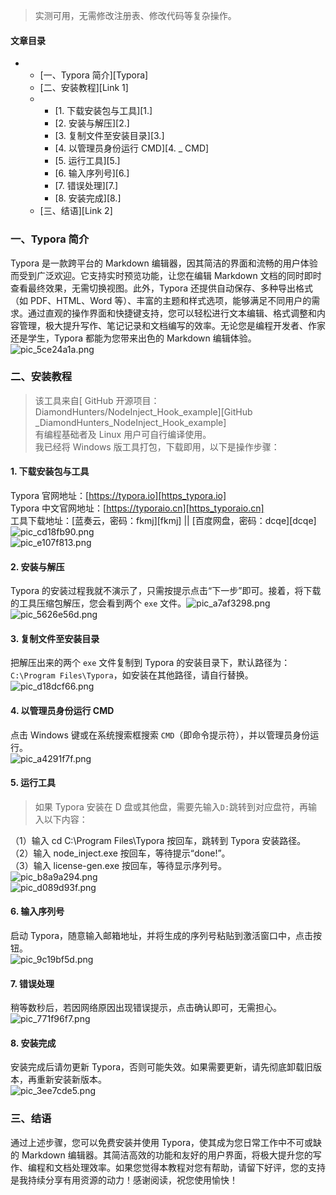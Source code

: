 > 实测可用，无需修改注册表、修改代码等复杂操作。

#### 文章目录 

 *   *  [一、Typora 简介][Typora]
     *  [二、安装教程][Link 1]
     *   *  [1. 下载安装包与工具][1.]
         *  [2. 安装与解压][2.]
         *  [3. 复制文件至安装目录][3.]
         *  [4. 以管理员身份运行 CMD][4. _ CMD]
         *  [5. 运行工具][5.]
         *  [6. 输入序列号][6.]
         *  [7. 错误处理][7.]
         *  [8. 安装完成][8.]
     *  [三、结语][Link 2]

### 一、Typora 简介 

Typora 是一款跨平台的 Markdown 编辑器，因其简洁的界面和流畅的用户体验而受到广泛欢迎。它支持实时预览功能，让您在编辑 Markdown 文档的同时即时查看最终效果，无需切换视图。此外，Typora 还提供自动保存、多种导出格式（如 PDF、HTML、Word 等）、丰富的主题和样式选项，能够满足不同用户的需求。通过直观的操作界面和快捷键支持，您可以轻松进行文本编辑、格式调整和内容管理，极大提升写作、笔记记录和文档编写的效率。无论您是编程开发者、作家还是学生，Typora 都能为您带来出色的 Markdown 编辑体验。  
![pic_5ce24a1a.png](https://api.smain.cn/pics/pic_5ce24a1a.png)

### 二、安装教程 

> 该工具来自[ GitHub 开源项目：DiamondHunters/NodeInject\_Hook\_example][GitHub _DiamondHunters_NodeInject_Hook_example]  
> 有编程基础者及 Linux 用户可自行编译使用。  
> 我已经将 Windows 版工具打包，下载即用，以下是操作步骤：

#### 1. 下载安装包与工具 

Typora 官网地址：[https://typora.io][https_typora.io]  
Typora 中文官网地址：[https://typoraio.cn][https_typoraio.cn]  
工具下载地址：[蓝奏云，密码：fkmj][fkmj] || [百度网盘，密码：dcqe][dcqe]  
![pic_cd18fb90.png](https://api.smain.cn/pics/pic_cd18fb90.png)  
![pic_e107f813.png](https://api.smain.cn/pics/pic_e107f813.png)

#### 2. 安装与解压 

Typora 的安装过程我就不演示了，只需按提示点击“下一步”即可。接着，将下载的工具压缩包解压，您会看到两个 `exe` 文件。![pic_a7af3298.png](https://api.smain.cn/pics/pic_a7af3298.png)  
![pic_5626e56d.png](https://api.smain.cn/pics/pic_5626e56d.png)

#### 3. 复制文件至安装目录 

把解压出来的两个 `exe` 文件复制到 Typora 的安装目录下，默认路径为：`C:\Program Files\Typora`，如安装在其他路径，请自行替换。  
![pic_d18dcf66.png](https://api.smain.cn/pics/pic_d18dcf66.png)

#### 4. 以管理员身份运行 CMD 

点击 Windows 键或在系统搜索框搜索 `CMD`（即命令提示符），并以管理员身份运行。  
![pic_a4291f7f.png](https://api.smain.cn/pics/pic_a4291f7f.png)

#### 5. 运行工具 

> 如果 Typora 安装在 D 盘或其他盘，需要先输入`D:`跳转到对应盘符，再输入以下内容：

（1）输入 cd C:\\Program Files\\Typora 按回车，跳转到 Typora 安装路径。  
（2）输入 node\_inject.exe 按回车，等待提示“done!”。  
（3）输入 license-gen.exe 按回车，等待显示序列号。  
![pic_b8a9a294.png](https://api.smain.cn/pics/pic_b8a9a294.png)  
![pic_d089d93f.png](https://api.smain.cn/pics/pic_d089d93f.png)

#### 6. 输入序列号 

启动 Typora，随意输入邮箱地址，并将生成的序列号粘贴到激活窗口中，点击按钮。  
![pic_9c19bf5d.png](https://api.smain.cn/pics/pic_9c19bf5d.png)

#### 7. 错误处理 

稍等数秒后，若因网络原因出现错误提示，点击确认即可，无需担心。  
![pic_771f96f7.png](https://api.smain.cn/pics/pic_771f96f7.png)

#### 8. 安装完成 

安装完成后请勿更新 Typora，否则可能失效。如果需要更新，请先彻底卸载旧版本，再重新安装新版本。  
![pic_3ee7cde5.png](https://api.smain.cn/pics/pic_3ee7cde5.png)

### 三、结语 

通过上述步骤，您可以免费安装并使用 Typora，使其成为您日常工作中不可或缺的 Markdown 编辑器。其简洁高效的功能和友好的用户界面，将极大提升您的写作、编程和文档处理效率。如果您觉得本教程对您有帮助，请留下好评，您的支持是我持续分享有用资源的动力！感谢阅读，祝您使用愉快！

